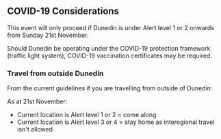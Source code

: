 ## COVID-19 Considerations

This event will only proceed if Dunedin is under Alert level 1 or 2 onwards from Sunday 21st November.  

Should Dunedin be operating under the COVID-19 protection framework (traffic light system), COVID-19 vaccination certificates may be required.

### Travel from outside Dunedin

From the current guidelines if you are travelling from outside of Dunedin:

As at 21st November:

- Current location is Alert level 1 or 2 = come along
- Current location is Alert level 3 or 4 = stay home as interegional travel isn't allowed

